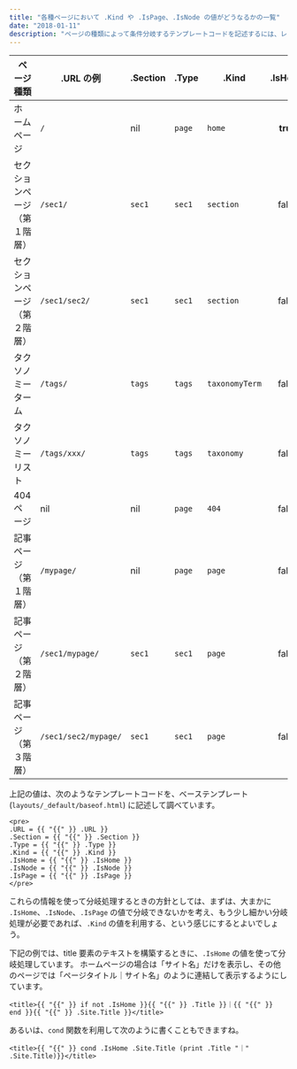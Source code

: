 ```yaml
---
title: "各種ページにおいて .Kind や .IsPage、.IsNode の値がどうなるかの一覧"
date: "2018-01-11"
description: "ページの種類によって条件分岐するテンプレートコードを記述するには、レンダリング時のコンテキストにおいて、.Kind の値や .IsPage などの値がどう変化するかを知っておく必要があります。"
---
```


| ページ種類 | .URL の例 | .Section | .Type | .Kind | .IsHome | .IsNode | .IsPage |
| ---------- | --------- | -------- | ----- | ----- | :-----: | :-----: | :-----: |
| ホームページ | `/` | nil | `page` | `home` | **true** | **true** | false |
| セクションページ（第１階層） | `/sec1/` | `sec1` | `sec1` | `section` | false | **true** | false |
| セクションページ（第２階層） | `/sec1/sec2/` | `sec1` | `sec1` | `section` | false | **true** | false |
| タクソノミーターム | `/tags/` | `tags` | `tags` | `taxonomyTerm` | false | **true** | false |
| タクソノミーリスト | `/tags/xxx/` | `tags` | `tags` | `taxonomy` | false | **true** | false |
| 404 ページ | nil | nil | `page` | `404` | false | **true** | false |
| 記事ページ（第１階層）| `/mypage/` | nil | `page` | `page` | false | false | **true** |
| 記事ページ（第２階層）| `/sec1/mypage/` | `sec1` | `sec1` | `page` | false | false | **true** |
| 記事ページ（第３階層）| `/sec1/sec2/mypage/` | `sec1` | `sec1` | `page` | false | false | **true** |

上記の値は、次のようなテンプレートコードを、ベーステンプレート (`layouts/_default/baseof.html`) に記述して調べています。

~~~
<pre>
.URL = {{ "{{" }} .URL }}
.Section = {{ "{{" }} .Section }}
.Type = {{ "{{" }} .Type }}
.Kind = {{ "{{" }} .Kind }}
.IsHome = {{ "{{" }} .IsHome }}
.IsNode = {{ "{{" }} .IsNode }}
.IsPage = {{ "{{" }} .IsPage }}
</pre>
~~~

これらの情報を使って分岐処理するときの方針としては、まずは、大まかに `.IsHome`、`.IsNode`、`.IsPage` の値で分岐できないかを考え、もう少し細かい分岐処理が必要であれば、`.Kind` の値を利用する、という感じにするとよいでしょう。

下記の例では、title 要素のテキストを構築するときに、`.IsHome` の値を使って分岐処理しています。
ホームページの場合は「サイト名」だけを表示し、その他のページでは「ページタイトル｜サイト名」のように連結して表示するようにしています。

~~~
<title>{{ "{{" }} if not .IsHome }}{{ "{{" }} .Title }}｜{{ "{{" }} end }}{{ "{{" }} .Site.Title }}</title>
~~~

あるいは、`cond` 関数を利用して次のように書くこともできますね。

~~~
<title>{{ "{{" }} cond .IsHome .Site.Title (print .Title "｜" .Site.Title)}}</title>
~~~

